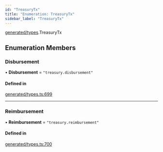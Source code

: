 ```yaml
---
id: "TreasuryTx"
title: "Enumeration: TreasuryTx"
sidebar_label: "TreasuryTx"
---
```


[generated/types](../../../../modules/Generated/Types/Types.md).TreasuryTx

## Enumeration Members

### Disbursement

• **Disbursement** = ``"treasury.disbursement"``

#### Defined in

[generated/types.ts:699](https://github.com/PolymeshAssociation/polymesh-sdk/blob/720afb69c/src/generated/types.ts#L699)

___

### Reimbursement

• **Reimbursement** = ``"treasury.reimbursement"``

#### Defined in

[generated/types.ts:700](https://github.com/PolymeshAssociation/polymesh-sdk/blob/720afb69c/src/generated/types.ts#L700)
